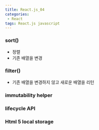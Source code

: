 ```yaml
---
title: React.js_04
categories:
 - React
tags: React.js javascript
---
```



### sort()
- 정렬
- 기존 배열을 변경

### filter()
- 기존 배열을 변경하지 않고 새로운 배열을 리턴


### immutability helper
### lifecycle API
### Html 5 local storage
